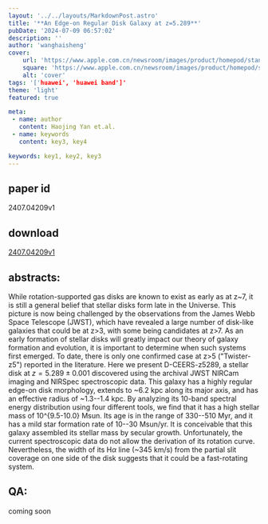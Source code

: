 ```yaml
---
layout: '../../layouts/MarkdownPost.astro'
title: '**An Edge-on Regular Disk Galaxy at z=5.289**'
pubDate: '2024-07-09 06:57:02'
description: ''
author: 'wanghaisheng'
cover:
    url: 'https://www.apple.com.cn/newsroom/images/product/homepod/standard/Apple-HomePod-hero-230118_big.jpg.large_2x.jpg'
    square: 'https://www.apple.com.cn/newsroom/images/product/homepod/standard/Apple-HomePod-hero-230118_big.jpg.large_2x.jpg'
    alt: 'cover'
tags: '['huawei', 'huawei band']' 
theme: 'light'
featured: true

meta:
 - name: author
   content: Haojing Yan et.al.
 - name: keywords
   content: key3, key4

keywords: key1, key2, key3
---
```


## paper id
2407.04209v1
## download
[2407.04209v1](http://arxiv.org/abs/2407.04209v1)
## abstracts:
While rotation-supported gas disks are known to exist as early as at z~7, it is still a general belief that stellar disks form late in the Universe. This picture is now being challenged by the observations from the James Webb Space Telescope (JWST), which have revealed a large number of disk-like galaxies that could be at z>3, with some being candidates at z>7. As an early formation of stellar disks will greatly impact our theory of galaxy formation and evolution, it is important to determine when such systems first emerged. To date, there is only one confirmed case at z>5 ("Twister-z5") reported in the literature. Here we present D-CEERS-z5289, a stellar disk at $z=5.289\pm0.001$ discovered using the archival JWST NIRCam imaging and NIRSpec spectroscopic data. This galaxy has a highly regular edge-on disk morphology, extends to ~6.2 kpc along its major axis, and has an effective radius of ~1.3--1.4 kpc. By analyzing its 10-band spectral energy distribution using four different tools, we find that it has a high stellar mass of 10^{9.5-10.0} Msun. Its age is in the range of 330--510 Myr, and it has a mild star formation rate of 10--30 Msun/yr. It is conceivable that this galaxy assembled its stellar mass by secular growth. Unfortunately, the current spectroscopic data do not allow the derivation of its rotation curve. Nevertheless, the width of its H$\alpha$ line (~345 km/s) from the partial slit coverage on one side of the disk suggests that it could be a fast-rotating system.
## QA:
coming soon
